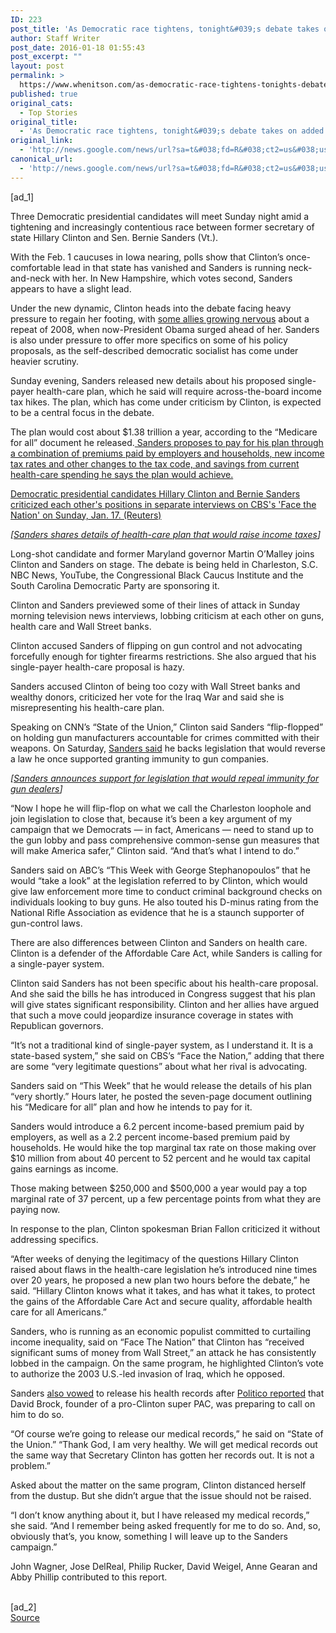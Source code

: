 ```yaml
---
ID: 223
post_title: 'As Democratic race tightens, tonight&#039;s debate takes on added significance &#8211; Washington Post'
author: Staff Writer
post_date: 2016-01-18 01:55:43
post_excerpt: ""
layout: post
permalink: >
  https://www.whenitson.com/as-democratic-race-tightens-tonights-debate-takes-on-added-significance-washington-post/
published: true
original_cats:
  - Top Stories
original_title:
  - 'As Democratic race tightens, tonight&#039;s debate takes on added significance - Washington Post'
original_link:
  - 'http://news.google.com/news/url?sa=t&#038;fd=R&#038;ct2=us&#038;usg=AFQjCNGs8vu6lOqjc2VSghHKL3hcJSfqUQ&#038;clid=c3a7d30bb8a4878e06b80cf16b898331&#038;cid=52779032173624&#038;ei=H0acVpDFA87MhAGJ0ZKQAg&#038;url=https://www.washingtonpost.com/politics/as-democratic-race-tightens-tonights-debate-takes-on-added-significance/2016/01/17/a353f3d4-bd32-11e5-83d4-42e3bceea902_story.html'
canonical_url:
  - 'http://news.google.com/news/url?sa=t&#038;fd=R&#038;ct2=us&#038;usg=AFQjCNGs8vu6lOqjc2VSghHKL3hcJSfqUQ&#038;clid=c3a7d30bb8a4878e06b80cf16b898331&#038;cid=52779032173624&#038;ei=H0acVpDFA87MhAGJ0ZKQAg&#038;url=https://www.washingtonpost.com/politics/as-democratic-race-tightens-tonights-debate-takes-on-added-significance/2016/01/17/a353f3d4-bd32-11e5-83d4-42e3bceea902_story.html'
---
```

 [ad_1]
<br><div id=""><p>Three Democratic presidential candidates will meet Sunday night amid a tightening and increasingly contentious race between former secretary of state Hillary Clinton and Sen. Bernie Sanders (Vt.).</p> <p>With the Feb. 1 caucuses in Iowa nearing, polls show that Clinton’s once-comfortable lead in that state has vanished and Sanders is running neck-and-neck with her. In New Hampshire, which votes second, Sanders appears to have a slight lead.</p> <p>Under the new dynamic, Clinton heads into the debate facing heavy pressure to regain her footing, with <a href="https://www.washingtonpost.com/politics/clintons-lead-is-evaporating-and-anxious-democrats-see-2008-all-over-again/2016/01/15/ebd8db3c-bacc-11e5-99f3-184bc379b12d_story.html">some allies growing nervous</a> about a repeat of 2008, when now-President Obama surged ahead of her. Sanders is also under pressure to offer more specifics on some of his policy proposals, as the self-described democratic socialist has come under heavier scrutiny. </p> <p>Sunday evening, Sanders released new details about his proposed single-payer health-care plan, which he said will require across-the-board income tax hikes. The plan, which has come under criticism by Clinton, is expected to be a central focus in the debate. </p> <p>The plan would cost about $1.38 trillion a year, according to the “Medicare for all” document he released.<a href="https://www.washingtonpost.com/news/post-politics/wp/2016/01/17/hours-before-debate-sanders-shares-details-of-health-plan-that-would-raise-income-taxes/"/> Sanders proposes to pay for his plan through a combination of premiums paid by employers and households, new income tax rates and other changes to the tax code, and savings from current health-care spending he says the plan would achieve. </p><div class="inline-content inline-video" readability="34">  <p> <span class="pb-caption">Democratic presidential candidates Hillary Clinton and Bernie Sanders criticized each other's positions in separate interviews on CBS's 'Face the Nation' on Sunday, Jan. 17. (Reuters)</span> </p> </div> <p channel="wp.com" class="interstitial-link"> <i>[<a href="https://www.washingtonpost.com/news/post-politics/wp/2016/01/17/hours-before-debate-sanders-shares-details-of-health-plan-that-would-raise-income-taxes/?hpid=hp_hp-top-table-main_pp-medicare725p%3Ahomepage%2Fstory">Sanders shares details of health-care plan that would raise income taxes</a>]</i> </p> <p>Long-shot candidate and former Maryland governor Martin O’Malley joins Clinton and Sanders on stage. The debate is being held in Charleston, S.C. NBC News, YouTube, the Congressional Black Caucus Institute and the South Carolina Democratic Party are sponsoring it.</p> <p>Clinton and Sanders previewed some of their lines of attack in Sunday morning television news interviews, lobbing criticism at each other on guns, health care and Wall Street banks. </p> <p>Clinton accused Sanders of flipping on gun control and not advocating forcefully enough for tighter firearms restrictions. She also argued that his single-payer health-care proposal is hazy. </p> <p>Sanders accused Clinton of being too cozy with Wall Street banks and wealthy donors, criticized her vote for the Iraq War and said she is misrepresenting his health-care plan. </p> <p>Speaking on CNN’s “State of the Union,” Clinton said Sanders “flip-flopped” on holding gun manufacturers accountable for crimes committed with their weapons. On Saturday, <a href="https://www.washingtonpost.com/news/post-politics/wp/2016/01/16/sanders-announces-support-for-legislation-that-would-repeal-immunity-for-gun-dealers/">Sanders said</a> he backs legislation that would reverse a law he once supported granting immunity to gun companies. </p> <p channel="wp.com" class="interstitial-link"> <i>[<a href="https://www.washingtonpost.com/news/post-politics/wp/2016/01/16/sanders-announces-support-for-legislation-that-would-repeal-immunity-for-gun-dealers/">Sanders announces support for legislation that would repeal immunity for gun dealers</a>]</i> </p> <p>“Now I hope he will flip-flop on what we call the Charleston loophole and join legislation to close that, because it’s been a key argument of my campaign that we Democrats — in fact, Americans — need to stand up to the gun lobby and pass comprehensive common-sense gun measures that will make America safer,” Clinton said. “And that’s what I intend to do.”</p> <p>Sanders said on ABC’s “This Week with George Stephanopoulos” that he would “take a look” at the legislation referred to by Clinton, which would give law enforcement more time to conduct criminal background checks on individuals looking to buy guns. He also touted his D-minus rating from the National Rifle Association as evidence that he is a staunch supporter of gun-control laws. </p> <p>There are also differences between Clinton and Sanders on health care. Clinton is a defender of the Affordable Care Act, while Sanders is calling for a single-payer system. </p> <p>Clinton said Sanders has not been specific about his health-care proposal. And she said the bills he has introduced in Congress suggest that his plan will give states significant responsibility. Clinton and her allies have argued that such a move could jeopardize insurance coverage in states with Republican governors. </p> <p>“It’s not a traditional kind of single-payer system, as I understand it. It is a state-based system,” she said on CBS’s “Face the Nation,” adding that there are some “very legitimate questions” about what her rival is advocating. </p> <p>Sanders said on “This Week” that he would release the details of his plan “very shortly.” Hours later, he posted the seven-page document outlining his “Medicare for all” plan and how he intends to pay for it. </p> <p>Sanders would introduce a 6.2 percent income-based premium paid by employers, as well as a 2.2 percent income-based premium paid by households. He would hike the top marginal tax rate on those making over $10 million from about 40 percent to 52 percent and he would tax capital gains earnings as income. </p> <p>Those making between $250,000 and $500,000 a year would pay a top marginal rate of 37 percent, up a few percentage points from what they are paying now. </p> <p>In response to the plan, Clinton spokesman Brian Fallon criticized it without addressing specifics. </p> <p>“After weeks of denying the legitimacy of the questions Hillary Clinton raised about flaws in the health-care legislation he’s introduced nine times over 20 years, he proposed a new plan two hours before the debate,” he said. “Hillary Clinton knows what it takes, and has what it takes, to protect the gains of the Affordable Care Act and secure quality, affordable health care for all Americans.”</p> <p>Sanders, who is running as an economic populist committed to curtailing income inequality, said on “Face The Nation” that Clinton has “received significant sums of money from Wall Street,” an attack he has consistently lobbed in the campaign. On the same program, he highlighted Clinton’s vote to authorize the 2003 U.S.-led invasion of Iraq, which he opposed. </p> <p>Sanders <a href="https://www.washingtonpost.com/news/post-politics/wp/2016/01/17/sanders-says-hes-very-healthy-amid-reports-that-clinton-ally-is-seeking-medical-records/">also vowed</a> to release his health records after <a href="http://www.politico.com/story/2016/01/clinton-surrogate-to-demand-sanders-release-medical-records-217880">Politico reported</a> that David Brock, founder of a pro-Clinton super PAC, was preparing to call on him to do so. </p> <p>“Of course we’re going to release our medical records,” he said on “State of the Union.” “Thank God, I am very healthy. We will get medical records out the same way that Secretary Clinton has gotten her records out. It is not a problem.”</p> <p>Asked about the matter on the same program, Clinton distanced herself from the dustup. But she didn’t argue that the issue should not be raised. </p> <p>“I don’t know anything about it, but I have released my medical records,” she said. “And I remember being asked frequently for me to do so. And, so, obviously that’s, you know, something I will leave up to the Sanders campaign.”</p> <p>John Wagner, Jose DelReal, Philip Rucker, David Weigel, Anne Gearan and Abby Phillip contributed to this report. </p>  </div>
<br>[ad_2]
<br><a href="http://news.google.com/news/url?sa=t&#038;fd=R&#038;ct2=us&#038;usg=AFQjCNGs8vu6lOqjc2VSghHKL3hcJSfqUQ&#038;clid=c3a7d30bb8a4878e06b80cf16b898331&#038;cid=52779032173624&#038;ei=H0acVpDFA87MhAGJ0ZKQAg&#038;url=https://www.washingtonpost.com/politics/as-democratic-race-tightens-tonights-debate-takes-on-added-significance/2016/01/17/a353f3d4-bd32-11e5-83d4-42e3bceea902_story.html">Source </a>